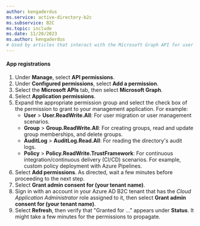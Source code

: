 ```yaml
---
author: kengaderdus
ms.service: active-directory-b2c
ms.subservice: B2C
ms.topic: include
ms.date: 11/20/2023
ms.author: kengaderdus
# Used by articles that interact with the Microsoft Graph API for user object manipulation.
---
```


#### App registrations

1. Under **Manage**, select **API permissions**.
1. Under **Configured permissions**, select **Add a permission**.
1. Select the **Microsoft APIs** tab, then select **Microsoft Graph**.
1. Select **Application permissions**.
1. Expand the appropriate permission group and select the check box of the permission to grant to your management application. For example:
    * **User** > **User.ReadWrite.All**: For user migration or user management scenarios.
    * **Group** > **Group.ReadWrite.All**: For creating groups, read and update group memberships, and delete groups.
    * **AuditLog** > **AuditLog.Read.All**: For reading the directory's audit logs.
    * **Policy** > **Policy.ReadWrite.TrustFramework**: For continuous integration/continuous delivery (CI/CD) scenarios. For example, custom policy deployment with Azure Pipelines.
1. Select **Add permissions**. As directed, wait a few minutes before proceeding to the next step.
1. Select **Grant admin consent for (your tenant name)**.
1. Sign in with an account in your Azure AD B2C tenant that has the *Cloud Application Administrator* role assigned to it, then select **Grant admin consent for (your tenant name)**.
1. Select **Refresh**, then verify that "Granted for ..." appears under **Status**. It might take a few minutes for the permissions to propagate.
